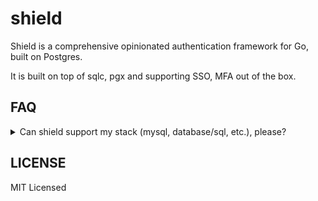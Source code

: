 # shield

Shield is a comprehensive opinionated authentication framework for Go, built on Postgres.

It is built on top of sqlc, pgx and supporting SSO, MFA out of the box.

## FAQ

<details>
<summary>Can shield support my stack (mysql, database/sql, etc.), please?</summary>

No, not at the moment. There is no intention to adapt this framework for other stacks in the near future.

</details>

## LICENSE

MIT Licensed
